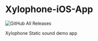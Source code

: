 # Xylophone-iOS-App

![GitHub All Releases](https://img.shields.io/github/downloads/mihir-13/Xylophone-iOS-App/total?label=Downloads&logo=GitHub&style=flat-square)

Xylophone Static sound demo app
